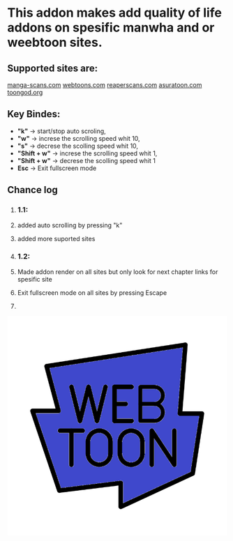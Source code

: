 # **This addon makes add quality of life addons on spesific manwha and or weebtoon sites.**

## Supported sites are:

[manga-scans.com](https://manga-scans.com/)
[webtoons.com](https://www.webtoons.com/)
[reaperscans.com](https://reaperscans.com/)
[asuratoon.com](https://asuratoon.com/)
[toongod.org](https://toongod.org/)


## Key Bindes:
- **"k"** -> start/stop auto scroling,
- **"w"** -> increse the scrolling speed whit 10,
- **"s"** -> decrese the scolling speed whit 10,
- **"Shift + w"** -> increse the scrolling speed whit 1,
- **"Shift + w"** -> decrese the scolling speed whit 1
- **Esc** -> Exit fullscreen mode


## **Chance log** 
1. ### 1.1:
1. added auto scrolling by pressing "k"
2. added more suported sites

1. ### 1.2:
1. Made addon render on all sites but only look for next chapter links for spesific site
2. Exit fullscreen mode on all sites by pressing Escape
3. 


![Chapter quick logo](icons/icon48.png)